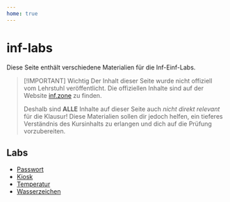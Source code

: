 ```yaml
---
home: true
---
```


# inf-labs

Diese Seite enthält verschiedene Materialien für die Inf-Einf-Labs.

> [!IMPORTANT] Wichtig
> Der Inhalt dieser Seite wurde nicht offiziell vom Lehrstuhl veröffentlicht. Die offiziellen Inhalte sind auf der Website [inf.zone](https://inf.zone) zu finden.
>
> Deshalb sind **ALLE** Inhalte auf dieser Seite auch _nicht direkt relevant_ für die Klausur! Diese Materialien sollen dir jedoch helfen, ein tieferes Verständnis des Kursinhalts zu erlangen und dich auf die Prüfung vorzubereiten.

## Labs

-   [Passwort](./password)
-   [Kiosk](./snackbar)
-   [Temperatur](./temperature)
-   [Wasserzeichen](./watermark)
